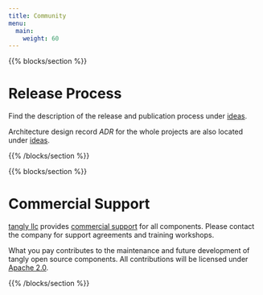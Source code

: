 ```yaml
---
title: Community
menu:
  main:
    weight: 60
---
```


{{% blocks/section %}}
<div class="col-12">
<h1 class="text-center">Release Process</h1>

Find the description of the release and publication process under [ideas](../ideas/components-publication).

Architecture design record _ADR_ for the whole projects are also located under [ideas](../../../../../net.tangly.erp/src/site/09-architecture-decisions/adr).
</div>
{{% /blocks/section %}}

{{% blocks/section %}}
<div class="col-12">
<h1 class="text-center">Commercial Support</h1>

[tangly llc](https://www.tangly.net) provides [commercial support](../expertise/commercial-support) for all components.
Please contact the company for support agreements and training workshops.

What you pay contributes to the maintenance and future development of tangly open source components.
All contributions will be licensed under [Apache 2.0](https://www.apache.org/licenses/LICENSE-2.0).

</div>
{{% /blocks/section %}}
